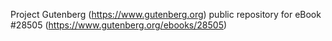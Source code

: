 Project Gutenberg (https://www.gutenberg.org) public repository for eBook #28505 (https://www.gutenberg.org/ebooks/28505)
